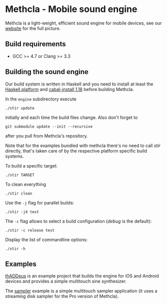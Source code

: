 # Methcla - Mobile sound engine

Methcla is a light-weight, efficient sound engine for mobile devices, see our [website](http://methc.la) for the full picture.

## Build requirements

* GCC >= 4.7 or Clang >= 3.3

## Building the sound engine

Our build system is written in Haskell and you need to install at least the [Haskell platform](http://www.haskell.org/platform/) and [cabal-install 1.18](http://hackage.haskell.org/package/cabal-install) before building Methcla.

In the `engine` subdirectory execute

    ./stir update

initially and each time the build files change. Also don't forget to

    git submodule update --init --recursive

after you pull from Methcla's repository.

Note that for the examples bundled with methcla there's no need to call *stir* directly, that's taken care of by the respective platform specific build systems.

To build a specific target:

    ./stir TARGET

To clean everything

    ./stir clean

Use the `-j` flag for parallel builds:

    ./stir -j4 test

The `-c` flag allows to select a build configuration (*debug* is the default):

    ./stir -c release test

Display the list of commandline options:

    ./stir -h

## Examples

[thADDeus](https://github.com/samplecount/methcla/tree/develop/engine/examples/thADDeus) is an example project that builds the engine for iOS and Android devices and provides a simple multitouch sine synthesizer.

The [sampler](https://github.com/samplecount/methcla/tree/develop/engine/examples/sampler) example is a simple multitouch sampler application (it uses a streaming disk sampler for the Pro version of Methcla).
